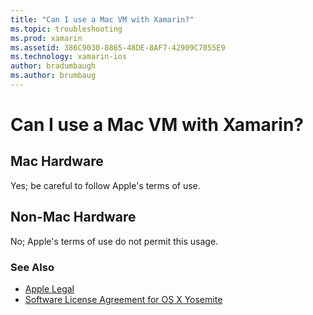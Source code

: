 ```yaml
---
title: "Can I use a Mac VM with Xamarin?"
ms.topic: troubleshooting
ms.prod: xamarin
ms.assetid: 386C9030-8865-48DE-8AF7-42909C7055E9
ms.technology: xamarin-ios
author: bradumbaugh
ms.author: brumbaug
---
```


# Can I use a Mac VM with Xamarin? 

## Mac Hardware
Yes; be careful to follow Apple's terms of use.

## Non-Mac Hardware
No; Apple's terms of use do not permit this usage.

### See Also
- [Apple Legal](https://www.apple.com/legal/)
- [Software License Agreement for OS X Yosemite](http://images.apple.com/legal/sla/docs/OSX10103.pdf)
